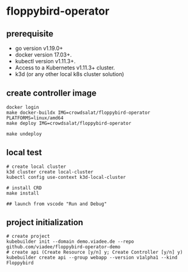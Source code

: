 # floppybird-operator

## prerequisite

- go version v1.19.0+
- docker version 17.03+.
- kubectl version v1.11.3+.
- Access to a Kubernetes v1.11.3+ cluster.
- k3d (or any other local k8s cluster solution)

## create controller image

```shell
docker login
make docker-buildx IMG=crowdsalat/floppybird-operator PLATFORMS=linux/amd64
make deploy IMG=crowdsalat/floppybird-operator

make undeploy
```

## local test

```shell
# create local cluster
k3d cluster create local-cluster
kubectl config use-context k3d-local-cluster

# install CRD
make install

## launch from vscode "Run and Debug"
```

## project initialization

```shell
# create project
kubebuilder init --domain demo.viadee.de --repo github.com/viadee/floppybird-operator-demo
# create api (Create Resource [y/n] y; Create Controller [y/n] y)
kubebuilder create api --group webapp --version v1alpha1 --kind Floppybird
```
